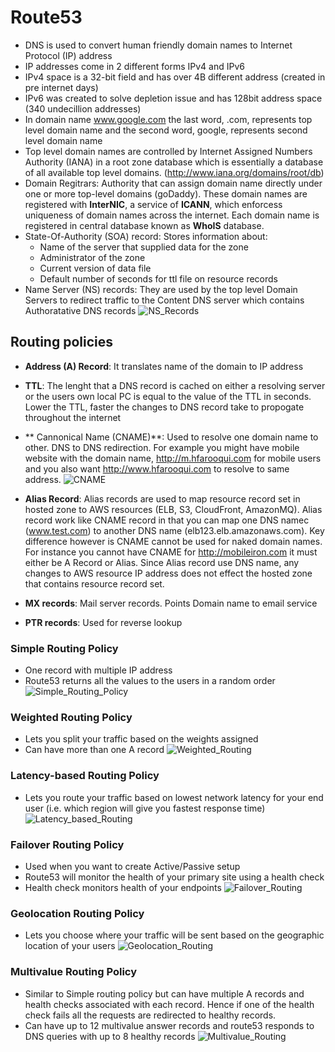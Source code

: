 # Route53

- DNS is used to convert human friendly domain names to Internet Protocol (IP) address
- IP addresses come in 2 different forms IPv4 and IPv6
- IPv4 space is a 32-bit field and has over 4B different address (created in pre internet days)
- IPv6 was created to solve depletion issue and has 128bit address space (340 undecillion addresses)
- In domain name www.google.com the last word, .com, represents top level domain name and the second word, google, represents second level domain name
- Top level domain names are controlled by Internet Assigned Numbers Authority (IANA) in a root zone database which is essentially a database of all available top level domains. (http://www.iana.org/domains/root/db)
- Domain Regitrars: Authority that can assign domain name directly under one or more top-level domains (goDaddy). These domain names are registered with **InterNIC**, a service of **ICANN**, which enforcess uniqueness of domain names across the internet. Each domain name is registered in central database known as **WhoIS** database.
- State-Of-Authority (SOA) record: Stores information about:
  - Name of the server that supplied data for the zone
  - Administrator of the zone
  - Current version of data file
  - Default number of seconds for ttl file on resource records
- Name Server (NS) records: They are used by the top level Domain Servers to redirect traffic to the Content DNS server which contains Authoratative DNS records
![NS_Records](https://s3.amazonaws.com/hfcontents/kbimages/NS-Record.png "NS_Records")
## Routing policies
- **Address (A) Record**: It translates name of the domain to IP address

- **TTL**: The lenght that a DNS record is cached on either a resolving server or the users own local PC is equal to the value of the TTL in seconds. Lower the TTL, faster the changes to DNS record take to propogate throughout the internet

- ** Cannonical Name (CNAME)**: Used to resolve one domain name to other. DNS to DNS redirection. For example you might have mobile website with the domain name, http://m.hfarooqui.com for mobile users and you also want http://www.hfarooqui.com to resolve to same address.
![CNAME](https://s3.amazonaws.com/hfcontents/kbimages/CNAME.png "CNAME")

- **Alias Record**: Alias records are used to map resource record set in hosted zone to AWS resources (ELB, S3, CloudFront, AmazonMQ). Alias record work like CNAME record in that you can map one DNS namec (www.test.com) to another DNS name (elb123.elb.amazonaws.com). Key difference however is CNAME cannot be used for naked domain names. For instance you cannot have CNAME for http://mobileiron.com it must either be A Record or Alias. Since Alias record use DNS name, any changes to AWS resource IP address does not effect the hosted zone that contains resource record set.

- **MX records**: Mail server records. Points Domain name to email service

- **PTR records**: Used for reverse lookup

### Simple Routing Policy
- One record with multiple IP address
- Route53 returns all the values to the users in a random order
![Simple_Routing_Policy](https://s3.amazonaws.com/hfcontents/kbimages/Simple_Routing_Policy.png "Simple_Routing_Policy")

### Weighted Routing Policy
- Lets you split your traffic based on the weights assigned 
- Can have more than one A record
![Weighted_Routing](https://s3.amazonaws.com/hfcontents/kbimages/Weighted_Routing.png "Weighted_Routing")

###  Latency-based Routing Policy
- Lets you route your traffic based on lowest network latency for your end user (i.e. which region will give you fastest response time)
![Latency_based_Routing](https://s3.amazonaws.com/hfcontents/kbimages/Latency_based_Routing.png "Latency_based_Routing")

###  Failover Routing Policy
- Used when you want to create Active/Passive setup
- Route53 will monitor the health of your primary site using a health check
- Health check monitors health of your endpoints
![Failover_Routing](https://s3.amazonaws.com/hfcontents/kbimages/Failover_Routing.png "Failover_Routing")

### Geolocation Routing Policy
- Lets you choose where your traffic will be sent based on the geographic location of your users
![Geolocation_Routing](https://s3.amazonaws.com/hfcontents/kbimages/Geolocation_Routing.png "Geolocation_Routing")

### Multivalue Routing Policy
- Similar to Simple routing policy but can have multiple A records and health checks associated with each record. Hence if one of the health check fails all the requests are redirected to healthy records.
- Can have up to 12 multivalue answer records and route53 responds to DNS queries with up to 8 healthy records
![Multivalue_Routing](https://s3.amazonaws.com/hfcontents/kbimages/Multivalue_Routing.png "Multivalue_Routing")

